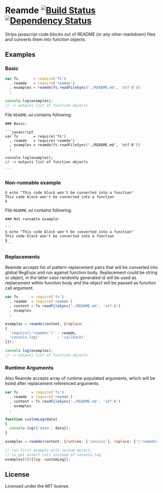 # Reamde [![Build Status](https://travis-ci.org/alexindigo/node-reamde.svg?branch=master)](https://travis-ci.org/alexindigo/node-reamde) [![Dependency Status](https://david-dm.org/alexindigo/node-reamde.svg?style=flat)](https://david-dm.org/alexindigo/node-reamde)

Strips javascript code blocks out of README (or any other markdown) files and converts them into function objects.

## Examples

### Basic

```javascript
var fs       = require('fs')
  , reamde   = require('reamde')
  , examples = reamde(fs.readFileSync('./README.md', 'utf-8'))
  ;

console.log(examples);
// -> outputs list of function objects

```

File `README.md` contains following:

    ### Basic:

    ```javascript
    var fs       = require('fs')
      , reamde   = require('reamde')
      , examples = reamde(fs.readFileSync('./README.md', 'utf-8'))
      ;

    console.log(examples);
    // -> outputs list of function objects

    ```


### Non-runnable example

```
$ echo "This code block won't be converted into a function"
This code block won't be converted into a function
$
```

File `README.md` contains following:

    ### Not runnable example:

    ```
    $ echo "This code block won't be converted into a function"
    This code block won't be converted into a function
    $
    ```

### Replacements

Reamde accepts list of pattern-replacement pairs that will be converted into global RegExps and run against function body. Replacement could be string or object, in the latter case randomly generated id will be used as replacement within function body and the object will be passed as function call argument.

```javascript
var fs      = require('fs')
  , reamde  = require('reamde')
  , content = fs.readFileSync('./README.md', 'utf-8')
  , examples
  ;

examples = reamde(content, {replace:
{
  'require(\'reamde\')' : reamde,
  'console.log('        : 'callback('
}});

console.log(examples);
// -> outputs list of function objects

```

### Runtime Arguments

Also Reamde accepts array of runtime-populated arguments, which will be listed after replacement referenced arguments.

```javascript
var fs      = require('fs')
  , reamde  = require('reamde')
  , content = fs.readFileSync('./README.md', 'utf-8')
  , examples
  ;

function customLog(data)
{
  console.log({'data': data});
}

examples = reamde(content, {runtime: ['console'], replace: {'\'reamde\'': '\'./\''}});

// run first example with custom object,
// to get assert call instead of console.log
examples[0]({log: customLog});

```

## License

Licensed under the MIT license.

